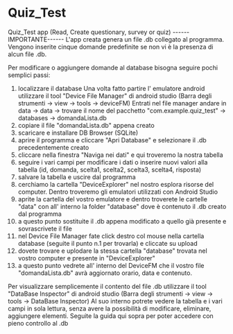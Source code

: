 # Quiz_Test
Quiz_Test app (Read, Create questionary, survey or quiz)
------IMPORTANTE------
L'app creata genera un file .db collegato al programma.
Vengono inserite cinque domande predefinite se non vi è la presenza di alcun file .db.

Per modificare o aggiungere domande al database bisogna seguire pochi semplici passi:
1) localizzare il database
	Una volta fatto partire l' emulatore android utilizzare il tool "Device File Manager" di android studio (Barra degli strumenti -> view -> tools -> deviceFM)
	Entrati nel file manager andare in data -> data -> trovare il nome del pacchetto "com.example.quiz_test" -> databases -> domandaLista.db
2) copiare il file "domandaLista.db" appena creato 
3) scaricare e installare DB Browser (SQLite)
4) aprire il programma e cliccare "Apri Database" e selezionare il .db precedentemente creato
5) cliccare nella finestra "Naviga nei dati" e qui troveremo la nostra tabella
6) seguire i vari campi per modificare i dati o inserire nuovi valori alla tabella (id, domanda, scelta1, scelta2, scelta3, scelta4, risposta)
7) salvare la tabella e uscire dal programma
8) cerchiamo la cartella "DeviceExplorer" nel nostro esplora risorse del computer. Dentro troveremo gli emulatori utilizzati con Android Studio
9) aprite la cartella del vostro emulatore e dentro troverete le cartelle "data" con all' interno la folder "database" dove è contenuto il .db creato dal programma
10) a questo punto sostituite il .db appena modificato a quello già presente e sovrascrivete il file
11) nel Device File Manager fate click destro col mouse nella cartella database (seguite il punto n.1 per trovarla) e cliccate su upload
12) dovete trovare e uplodare la stessa cartella "database" trovata nel vostro computer e presente in "DeviceExplorer"
13) a questo punto vedrete all' interno del DeviceFM che il vostro file "domandaLista.db" avrà aggiornato orario, data e contenuto.

Per visualizzare semplicemente il contento del file .db utilizzare il tool "DataBase Inspector" di android studio (Barra degli strumenti -> view -> tools -> DataBase Inspector)
Al suo interno potrete vedere la tabella e i vari campi in sola lettura, senza avere la possibilità di modificare, eliminare, aggiungere elementi.
Seguite la guida qui sopra per poter accedere con pieno controllo al .db
